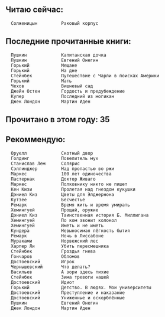 Читаю сейчас:
--

      Солженицын         Раковый корпус                                    


Последние прочитанные книги:
--

      Пушкин             Капитанская дочка                                 
      Пушкин             Евгений Онегин                                    
      Горький            Мещане                                            
      Горький            На дне                                            
      Стейнбек           Путешествие с Чарли в поисках Америки             
      Горький            Мать                                              
      Чехов              Вишневый сад                                      
      Джейн Остен        Гордость и предубеждение                          
      Купер              Последний из могикан                              
      Джек Лондон        Мартин Иден                                       


Прочитано в этом году: 35
--

Рекоммендую:
--

      Оруелл             Скотный двор                                      
      Голдинг            Повелитель мух                                    
      Станислав Лем      Солярис                                           
      Сэллинджер         Над пропастью во ржи                              
      Маркес             100 лет одиночества                               
      Пастернак          Доктор Живаго                                     
      Маркес             Полковнику никто не пишет                         
      Кен Кизи           Пролетая над гнездом кукушки                      
      Дэниел Киз         Цветы для Элджернона                              
      Кутзее             Бесчестье                                         
      Ремарк             Время жить и время умирать                        
      Хемингуей          Прощай, оружие                                    
      Дэниел Киз         Таинственная история Б. Миллигана                 
      Хемингуей          По ком звонит колокол                             
      Хемингуей          Иметь и не иметь                                  
      Кундера            Невыносимая лёгкость бытия                        
      Ремарк             Ночь в Лиссабоне                                  
      Мураками           Норвежский лес                                    
      Харпер Ли          Убить пересмешника                                
      Стейнбек           Гроздья гнева                                     
      Гончаров           Обломов                                           
      Достоевский        Игрок                                             
      Чернышевский       Что делать?                                       
      Васильев           А зори здесь тихие                                
      Стейнбек           Зима тревоги нашей                                
      Достоевский        Идиот                                             
      Горький            Детство. В людях. Мои университеты                
      Достоевский        Преступление и наказание                          
      Достоевский        Униженные и оскорблённые                          
      Пушкин             Евгений Онегин                                    
      Джек Лондон        Мартин Иден